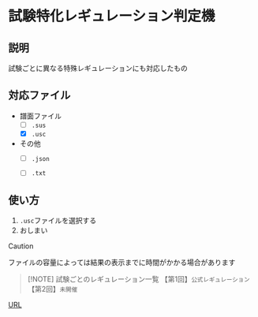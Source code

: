 # 試験特化レギュレーション判定機

## 説明
試験ごとに異なる特殊レギュレーションにも対応したもの

## 対応ファイル
- 譜面ファイル
  - [ ] `.sus` 
  - [x] `.usc`

- その他
  - [ ] `.json`
  - [ ] `.txt`


## 使い方
1. `.usc`ファイルを選択する
2. おしまい


> [!CAUTION]
> ファイルの容量によっては結果の表示までに時間がかかる場合があります

> [!NOTE] 試験ごとのレギュレーション一覧
> 【第1回】`公式レギュレーション`<br>
> 【第2回】`未開催`

[URL](https://ens-17.github.io/analyze/)
